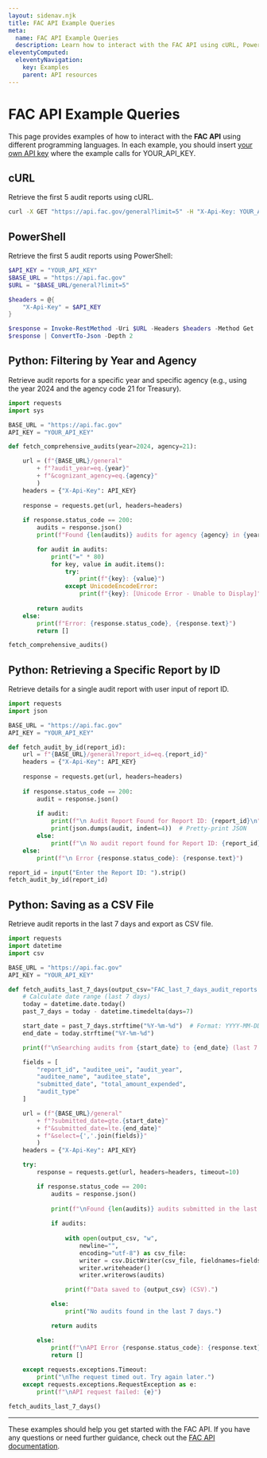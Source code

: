 ```yaml
---
layout: sidenav.njk
title: FAC API Example Queries
meta:
  name: FAC API Example Queries
  description: Learn how to interact with the FAC API using cURL, PowerShell, SQL, and Python.
eleventyComputed:
  eleventyNavigation:
    key: Examples
    parent: API resources
---
```


# FAC API Example Queries

This page provides examples of how to interact with the **FAC API** using different programming languages. In each example, you should insert [your own API key](https://api.data.gov/signup/) where the example calls for YOUR_API_KEY.

## cURL

Retrieve the first 5 audit reports using cURL.

```sh
curl -X GET "https://api.fac.gov/general?limit=5" -H "X-Api-Key: YOUR_API_KEY"
```

## **PowerShell**
Retrieve the first 5 audit reports using PowerShell:

```powershell
$API_KEY = "YOUR_API_KEY"
$BASE_URL = "https://api.fac.gov"
$URL = "$BASE_URL/general?limit=5"

$headers = @{
    "X-Api-Key" = $API_KEY
}

$response = Invoke-RestMethod -Uri $URL -Headers $headers -Method Get
$response | ConvertTo-Json -Depth 2
```

## Python: Filtering by Year and Agency

Retrieve audit reports for a specific year and specific agency (e.g., using the year 2024 and the agency code 21 for Treasury).

```python
import requests
import sys

BASE_URL = "https://api.fac.gov"
API_KEY = "YOUR_API_KEY"

def fetch_comprehensive_audits(year=2024, agency=21):

    url = (f"{BASE_URL}/general" 
        + f"?audit_year=eq.{year}"
        + f"&cognizant_agency=eq.{agency}"
        )
    headers = {"X-Api-Key": API_KEY}
    
    response = requests.get(url, headers=headers)
    
    if response.status_code == 200:
        audits = response.json()
        print(f"Found {len(audits)} audits for agency {agency} in {year}\n")

        for audit in audits:
            print("=" * 80)
            for key, value in audit.items():
                try:
                    print(f"{key}: {value}")
                except UnicodeEncodeError:
                    print(f"{key}: [Unicode Error - Unable to Display]")
        
        return audits
    else:
        print(f"Error: {response.status_code}, {response.text}")
        return []

fetch_comprehensive_audits()

```

## Python: Retrieving a Specific Report by ID

Retrieve details for a single audit report with user input of report ID.

```python
import requests
import json

BASE_URL = "https://api.fac.gov"
API_KEY = "YOUR_API_KEY"

def fetch_audit_by_id(report_id):
    url = f"{BASE_URL}/general?report_id=eq.{report_id}"
    headers = {"X-Api-Key": API_KEY}
    
    response = requests.get(url, headers=headers)
    
    if response.status_code == 200:
        audit = response.json()
        
        if audit:
            print(f"\n Audit Report Found for Report ID: {report_id}\n")
            print(json.dumps(audit, indent=4))  # Pretty-print JSON
        else:
            print(f"\n No audit report found for Report ID: {report_id}")
    else:
        print(f"\n Error {response.status_code}: {response.text}")

report_id = input("Enter the Report ID: ").strip()
fetch_audit_by_id(report_id)

```


## Python: Saving as a CSV File

Retrieve audit reports in the last 7 days and export as CSV file.

```python
import requests
import datetime
import csv

BASE_URL = "https://api.fac.gov"
API_KEY = "YOUR_API_KEY"

def fetch_audits_last_7_days(output_csv="FAC_last_7_days_audit_reports.csv"):
    # Calculate date range (last 7 days)
    today = datetime.date.today()
    past_7_days = today - datetime.timedelta(days=7)

    start_date = past_7_days.strftime("%Y-%m-%d")  # Format: YYYY-MM-DD
    end_date = today.strftime("%Y-%m-%d")

    print(f"\nSearching audits from {start_date} to {end_date} (last 7 days)...")

    fields = [
        "report_id", "auditee_uei", "audit_year", 
        "auditee_name", "auditee_state",
        "submitted_date", "total_amount_expended", 
        "audit_type"
    ]

    url = (f"{BASE_URL}/general" 
        + f"?submitted_date=gte.{start_date}"
        + f"&submitted_date=lte.{end_date}"
        + f"&select={','.join(fields)}"
        )
    headers = {"X-Api-Key": API_KEY}

    try:
        response = requests.get(url, headers=headers, timeout=10)

        if response.status_code == 200:
            audits = response.json()
            
            print(f"\nFound {len(audits)} audits submitted in the last 7 days.\n")
            
            if audits:
                
                with open(output_csv, "w", 
                    newline="", 
                    encoding="utf-8") as csv_file:
                    writer = csv.DictWriter(csv_file, fieldnames=fields)
                    writer.writeheader()
                    writer.writerows(audits)

                print(f"Data saved to {output_csv} (CSV).")

            else:
                print("No audits found in the last 7 days.")

            return audits

        else:
            print(f"\nAPI Error {response.status_code}: {response.text}")
            return []
    
    except requests.exceptions.Timeout:
        print("\nThe request timed out. Try again later.")
    except requests.exceptions.RequestException as e:
        print(f"\nAPI request failed: {e}")

fetch_audits_last_7_days()

```
---
These examples should help you get started with the FAC API. If you have any questions or need further guidance, check out the [FAC API documentation](https://www.fac.gov/api/).
